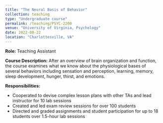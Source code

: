 ```yaml
---
title: "The Neural Basis of Behavior"
collection: teaching
type: "Undergraduate course"
permalink: /teaching/PSYC-2200
venue: "University of Virginia, Psychology"
date: 2022-08-22
location: "Charlottesville, VA"
---
```

**Role:** Teaching Assistant

**Course Description:** After an overview of brain organization and function, the course examines what we know about the physiological bases of several behaviors including sensation and perception, learning, memory, sleep development, hunger, thirst, and emotions.

**Responsibilities:**
* Cooperated to devise complex lesson plans with other TAs and lead instructor for 10 lab sessions
* Created and led exam review sessions for over 100 students
* Directed and graded assignments and student participation for up to 18 students over 1.5-hour lab sessions